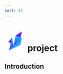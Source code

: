 ```yaml
---
sort: 55
---
```


#  <img src="https://raw.githubusercontent.com/DeepWiSe888/AIWiSeDoc/main/img/AIWISE.png" width="66" height="66"/>  project
## Introduction